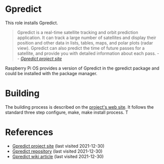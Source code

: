 # Gpredict

This role installs Gpredict.

>  Gpredict is a real-time satellite tracking and orbit prediction application. It can track a large number of satellites and display their position and other data in lists, tables, maps, and polar plots (radar view). Gpredict can also predict the time of future passes for a satellite, and provide you with detailed information about each pass. 
> -- <cite>[Gpredict project site][1]</cite>

<!--more-->

Raspberry Pi OS provides a version of Gpredict in the gpredict package and could be installed with the package manager.

# Building

The building process is described on the [project's web site][3]. It follows the standard three step configure, make, make install process. T

# References

- [Gpredict project site][1] (last visited 2021-12-30)
- [Gpredict repository][2] (last visited 2021-12-30)
- [Gpredict wiki article][3] (last visited 2021-12-30)

[1]: http://gpredict.oz9aec.net/
[2]: https://github.com/csete/gpredict.git
[3]: http://gpredict.oz9aec.net/download.php